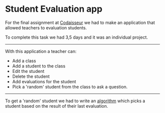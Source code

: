 # Student Evaluation app

For the final assignment at [Codaisseur](https://codaisseur.com) we had to make an application that allowed teachers
to evaluation students.

To complete this task we had 3,5 days and it was an individual project.

___

With this application a teacher can:
* Add a class
* Add a student to the class
* Edit the student
* Delete the student
* Add evaluations for the student
* Pick a 'random' student from the class to ask a question.

___

To get a 'random' student we had to write an [algorithm](https://github.com/nsch1/evaluation-client/blob/master/src/randomStudent.js)
which picks a student based on the result of their last evaluation.
